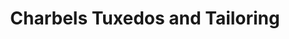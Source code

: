 ---
title: "Charbels Tuxedos and Tailoring"
url: /vestal/charbels-tuxedos-and-tailoring/
shop: Schneiderei
---